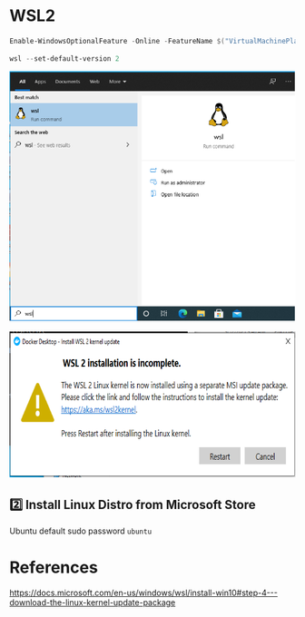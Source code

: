 # WSL2


```powershell
Enable-WindowsOptionalFeature -Online -FeatureName $("VirtualMachinePlatform", "Microsoft-Windows-Subsystem-Linux")
```


```powershell
wsl --set-default-version 2
```


![wsl2](images/wsl2.png)

<img src="images/wsl2-install.png" width=698 height=258></img>


## :two: Install Linux Distro from Microsoft Store

Ubuntu default sudo password `ubuntu`



# References

https://docs.microsoft.com/en-us/windows/wsl/install-win10#step-4---download-the-linux-kernel-update-package
